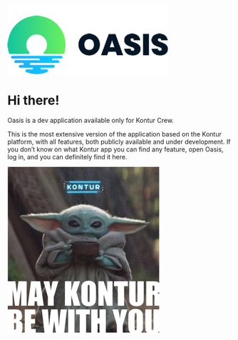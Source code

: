 ![Oasis image](image.gif)

Hi there!
==========================

Oasis is a dev application available only for Kontur Crew.  

This is the most extensive version of the application based on the Kontur platform, with all features, both publicly available and under development. If you don’t know on what Kontur app you can find any feature, open Oasis, log in, and you can definitely find it here.

![May Kontur be with you](meme.jpg)